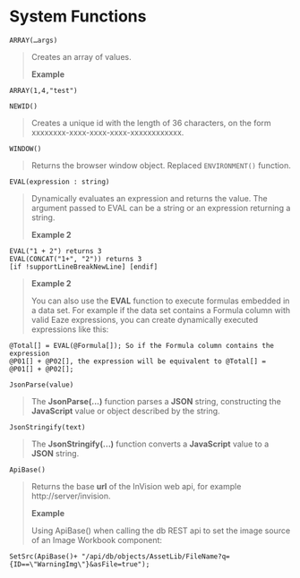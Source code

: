 
# System Functions

``ARRAY(…args)``

>Creates an array of values. 
>
>**Example** 
```
ARRAY(1,4,"test")
```

``NEWID()``

>Creates a unique id with the length of 36 characters, on the form xxxxxxxx-xxxx-xxxx-xxxx-xxxxxxxxxxxx.

``WINDOW()``

>Returns the browser window object. Replaced ``ENVIRONMENT()`` function.

``EVAL(expression : string)``

>Dynamically evaluates an expression and returns the value. The argument passed to EVAL can be a string or an expression returning a string. 
>
>**Example 2** 
```
EVAL("1 + 2") returns 3  
EVAL(CONCAT("1+", "2")) returns 3 
[if !supportLineBreakNewLine] [endif]
```
>
>**Example 2** 
>
>You can also use the **EVAL** function to execute formulas embedded in a data set. For example if the data set contains a Formula column with valid Eaze expressions, you can create dynamically executed expressions like this: 
```
@Total[] = EVAL(@Formula[]); So if the Formula column contains the expression  
@P01[] + @P02[], the expression will be equivalent to @Total[] = @P01[] + @P02[];
```

``JsonParse(value)``

>The **JsonParse(...)** function parses a **JSON** string, constructing the **JavaScript** value or object described by the string.

``JsonStringify(text)``

>The **JsonStringify(...)** function converts a **JavaScript** value to a **JSON** string.

``ApiBase()``

>Returns the base **url** of the InVision web api, for example http://server/invision. 
>
>**Example** 
>
>Using ApiBase() when calling the db REST api to set the image source of an Image Workbook component:
```
SetSrc(ApiBase()+ "/api/db/objects/AssetLib/FileName?q={ID==\"WarningImg\"}&asFile=true");
```

